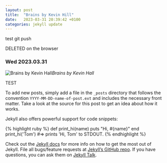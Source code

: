 ```yaml
---
layout: post
title:  "Brains by Kevin Hill"
date:   2023-03-31 20:39:42 +0100
categories: jekyll update
---
```

test git push  

DELETED on the browser

### Wed 2023.03.31
![Brains by Kevin Hall](https://lh3.googleusercontent.com/A3vYJEgttN90AgyhGfGKELvuFn4iIcslhRSRdMT0zQpnBOQ_7xTSRo8zDn8krvU8NfxXdzpeSdqXvoHYtBfbP1hcbYoJwkaXT__gZsSBsrreounnuw7h8urcWlD1nZEZmHslQn686A=w2400)*Brains by Kevin Hall*&nbsp;





TEST

To add new posts, simply add a file in the `_posts` directory that follows the convention `YYYY-MM-DD-name-of-post.ext` and includes the necessary front matter. Take a look at the source for this post to get an idea about how it works.

Jekyll also offers powerful support for code snippets:

{% highlight ruby %}
def print_hi(name)
  puts "Hi, #{name}"
end
print_hi('Tom')
#=> prints 'Hi, Tom' to STDOUT.
{% endhighlight %}

Check out the [Jekyll docs][jekyll-docs] for more info on how to get the most out of Jekyll. File all bugs/feature requests at [Jekyll’s GitHub repo][jekyll-gh]. If you have questions, you can ask them on [Jekyll Talk][jekyll-talk].

[jekyll-docs]: https://jekyllrb.com/docs/home
[jekyll-gh]:   https://github.com/jekyll/jekyll
[jekyll-talk]: https://talk.jekyllrb.com/

